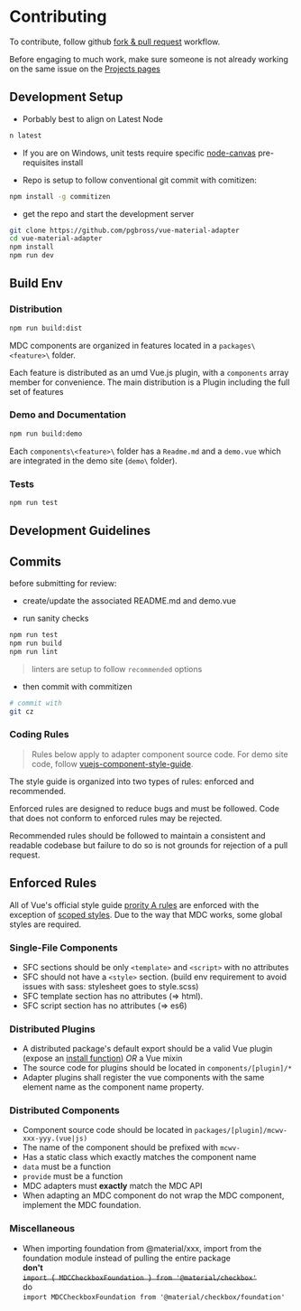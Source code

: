 # Contributing

To contribute, follow github [fork & pull request](https://guides.github.com/activities/forking/) workflow.

Before engaging to much work, make sure someone is not already working on the same issue on the [Projects pages](https://github.com/pgbross/vue-material-adapter/projects)

## Development Setup

- Porbably best to align on Latest Node

```bash
n latest
```

- If you are on Windows, unit tests require specific [node-canvas](https://github.com/Automattic/node-canvas/wiki/Installation---Windows) pre-requisites install

- Repo is setup to follow conventional git commit with comitizen:

```bash
npm install -g commitizen
```

- get the repo and start the development server

```bash
git clone https://github.com/pgbross/vue-material-adapter
cd vue-material-adapter
npm install
npm run dev
```

## Build Env

### Distribution

```bash
npm run build:dist
```

MDC components are organized in features located in a `packages\<feature>\` folder.

Each feature is distributed as an umd Vue.js plugin, with a `components` array member for convenience. The main distribution is a Plugin including the full set of features

### Demo and Documentation

```bash
npm run build:demo
```

Each `components\<feature>\` folder has a `Readme.md` and a `demo.vue` which are integrated in the demo site (`demo\` folder).

### Tests

```bash
npm run test
```

## Development Guidelines

## Commits

before submitting for review:

- create/update the associated README.md and demo.vue

- run sanity checks

```bash
npm run test
npm run build
npm run lint
```

> linters are setup to follow `recommended` options

- then commit with commitizen

```bash
# commit with
git cz
```

### Coding Rules

> Rules below apply to adapter component source code. For demo site code, follow [vuejs-component-style-guide](https://pablohpsilva.github.io/vuejs-component-style-guide/#/).

The style guide is organized into two types of rules: enforced and recommended.

Enforced rules are designed to reduce bugs and must be followed. Code that does not conform to enforced rules may be rejected.

Recommended rules should be followed to maintain a consistent and readable codebase but failure to do so is not grounds for rejection of a pull request.

## Enforced Rules

All of Vue's official style guide [prority A rules](https://vuejs.org/v2/style-guide/#Priority-A-Rules-Essential-Error-Prevention) are enforced with the exception of [scoped styles](https://vuejs.org/v2/style-guide/#Component-style-scoping-essential). Due to the way that MDC works, some global styles are required.

### Single-File Components

- SFC sections should be only `<template>` and `<script>` with no attributes
- SFC should not have a `<style>` section. (build env requirement to avoid issues with sass: stylesheet goes to style.scss)
- SFC template section has no attributes (=> html).
- SFC script section has no attributes (=> es6)

### Distributed Plugins

- A distributed package's default export should be a valid Vue plugin (expose an [install function](https://vuejs.org/v2/guide/plugins.html#Writing-a-Plugin)) _OR_ a Vue mixin
- The source code for plugins should be located in `components/[plugin]/*`
- Adapter plugins shall register the vue components with the same element name as the component name property.

### Distributed Components

- Component source code should be located in `packages/[plugin]/mcwv-xxx-yyy.(vue|js)`
- The name of the component should be prefixed with `mcwv-`
- Has a static class which exactly matches the component name
- `data` must be a function
- `provide` must be a function
- MDC adapters must **exactly** match the MDC API
- When adapting an MDC component do not wrap the MDC component, implement the MDC foundation.

### Miscellaneous

- When importing foundation from @material/xxx, import from the foundation module instead of pulling the entire package  
  **don't**  
  ~~`import { MDCCheckboxFoundation } from '@material/checkbox'`~~  
  do  
  `import MDCCheckboxFoundation from '@material/checkbox/foundation'`
